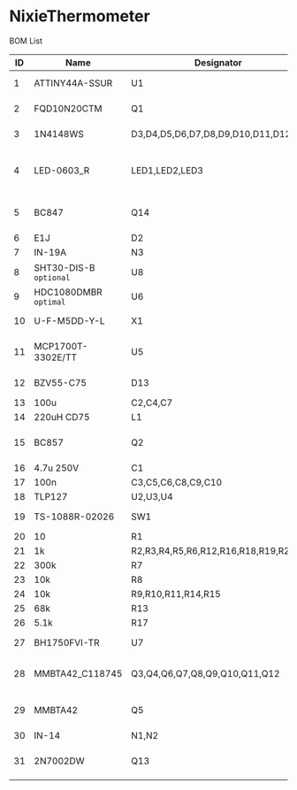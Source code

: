 # NixieThermometer

BOM List

|ID|Name|Designator|Footprint|Quantity|
|--|----|----------|---------|--------|
|1|ATTINY44A-SSUR|U1|SOP-14_L8.6-W3.9-P1.27-LS6.0-BL|1|
|2|FQD10N20CTM|Q1|DPAK_L6.5-W6.0-P2.29-LS9.9-BR|1|
|3|1N4148WS|D3,D4,D5,D6,D7,D8,D9,D10,D11,D12,D1|SOD-323_L1.8-W1.3-LS2.5-RD|11|
|4|LED-0603_R|LED1,LED2,LED3|LED-SMD_L3.2-W2.8-RD_TJ-S3528UG6W9TLC9Y-A5|3|
|5|BC847|Q14|SOT-23-3_L2.9-W1.3-P1.90-LS2.4-BR|1|
|6|E1J|D2|SOD123|1|
|7|IN-19A|N3|IN-19A|1|
|8|SHT30-DIS-B `optional`|U8|DFN-8_L2.5-W2.5-P0.50-BL-EP|1|
|9|HDC1080DMBR `optimal`|U6|HDC1080DMBR|1|
|10|U-F-M5DD-Y-L|X1|MICRO-USB-SMD_MICRO-USB-18|1|
|11|MCP1700T-3302E/TT|U5|SOT-23-3_L2.9-W1.6-P1.90-LS2.8-BR|1|
|12|BZV55-C75|D13|SOD-80_L3.5-W1.5-RD|1|
|13|100u|C2,C4,C7|CASE-B_3528|3|
|14|220uH CD75|L1|IND-SMD_L7.8-W7.0|1|
|15|BC857|Q2|SOT-23-3_L2.9-W1.6-P1.90-LS2.8-BR|1|
|16|4.7u 250V|C1|C1812|1|
|17|100n|C3,C5,C6,C8,C9,C10|C0603|6|
|18|TLP127|U2,U3,U4|SOP-6_4P2.54|3|
|19|TS-1088R-02026|SW1|SW-SMD_L3.9-W3.0-P4.45|1|
|20|10|R1|R0603|1|
|21|1k|R2,R3,R4,R5,R6,R12,R16,R18,R19,R20|R0603|10|
|22|300k|R7|R0805|1|
|23|10k|R8|R0805|1|
|24|10k|R9,R10,R11,R14,R15|R0603|5|
|25|68k|R13|R0805|1|
|26|5.1k|R17|R0603|1|
|27|BH1750FVI-TR|U7|WSOF-6_L2.6-W1.6-P0.50-BL-EP|1|
|28|MMBTA42_C118745|Q3,Q4,Q6,Q7,Q8,Q9,Q10,Q11,Q12|SOT-23-3_L2.9-W1.3-P1.90-LS2.4-BR|9|
|29|MMBTA42|Q5|SOT-23-3_L2.9-W1.3-P1.90-LS2.4-BR|1|
|30|IN-14|N1,N2|IN-14|2|
|31|2N7002DW|Q13|SOT-363_L2.0-W1.3-P0.65-LS2.1-BL|1|
